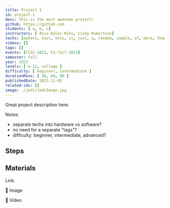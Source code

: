 ```yaml
---
title: Project 1
id: project-1
desc: This is the most awesome project!
github: https://github.com
students: [ a, b, c]
instructors: [ Anca Doloc-Mihu, Cindy Robertson]
techs: [sphero, test, this, is, just, a, random, sample, of, more, than, 10variables,bear, with,me]
videos: []
tags: []
events: [CCSC-2023, S3-fall-2023]
semester: fall
year: 2023
levels: [ k-12, college ] 
difficulty: [ beginner, intermediate ]
durationMins: [ 30, 60, 90 ]
publishedDate: 2023-11-05
related-ids: []
image: ./jedi/JediImage.jpg
---
```


Great project description here.

Notes: 

- separate techs into hardware vs software?
- no need for a separate "tags"?
- difficulty: beginner, intermediate, advanced?

## Steps

## Materials

Link.

👀 Image

💃 Video